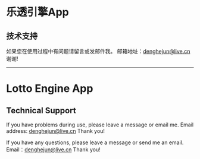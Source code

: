 # 乐透引擎App

## 技术支持
如果您在使用过程中有问题请留言或发邮件我。
邮箱地址：denghejun@live.cn
谢谢!


----


# Lotto Engine App

## Technical Support
If you have problems during use, please leave a message or email me.
Email address: denghejun@live.cn
Thank you!

If you have any questions, please leave a message or send me an email.
Email：denghejun@live.cn
Thank you!

